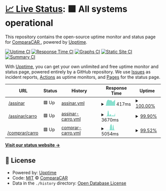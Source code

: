 # [📈 Live Status](https://Comparacar.github.io/uptime): <!--live status--> **🟩 All systems operational**

This repository contains the open-source uptime monitor and status page for [ComparaCAR ](https://comparacar.com.br), powered by [Upptime](https://github.com/upptime/upptime).

[![Uptime CI](https://github.com/Comparacar/uptime/workflows/Uptime%20CI/badge.svg)](https://github.com/Comparacar/uptime/actions?query=workflow%3A%22Uptime+CI%22)
[![Response Time CI](https://github.com/Comparacar/uptime/workflows/Response%20Time%20CI/badge.svg)](https://github.com/Comparacar/uptime/actions?query=workflow%3A%22Response+Time+CI%22)
[![Graphs CI](https://github.com/Comparacar/uptime/workflows/Graphs%20CI/badge.svg)](https://github.com/Comparacar/uptime/actions?query=workflow%3A%22Graphs+CI%22)
[![Static Site CI](https://github.com/Comparacar/uptime/workflows/Static%20Site%20CI/badge.svg)](https://github.com/Comparacar/uptime/actions?query=workflow%3A%22Static+Site+CI%22)
[![Summary CI](https://github.com/Comparacar/uptime/workflows/Summary%20CI/badge.svg)](https://github.com/Comparacar/uptime/actions?query=workflow%3A%22Summary+CI%22)

With [Upptime](https://upptime.js.org), you can get your own unlimited and free uptime monitor and status page, powered entirely by a GitHub repository. We use [Issues](https://github.com/Comparacar/uptime/issues) as incident reports, [Actions](https://github.com/Comparacar/uptime/actions) as uptime monitors, and [Pages](https://Comparacar.github.io/uptime) for the status page.

<!--start: status pages-->
<!-- This summary is generated by Upptime (https://github.com/upptime/upptime) -->
<!-- Do not edit this manually, your changes will be overwritten -->
<!-- prettier-ignore -->
| URL | Status | History | Response Time | Uptime |
| --- | ------ | ------- | ------------- | ------ |
| <img alt="" src="https://icons.duckduckgo.com/ip3/www.comparacar.com.br.ico" height="13"> [/assinar](https://www.comparacar.com.br/assinar) | 🟩 Up | [assinar.yml](https://github.com/comparacar/uptime/commits/HEAD/history/assinar.yml) | <details><summary><img alt="Response time graph" src="./graphs/assinar/response-time-week.png" height="20"> 417ms</summary><br><a href="https://Comparacar.github.io/uptime/history/assinar"><img alt="Response time 406" src="https://img.shields.io/endpoint?url=https%3A%2F%2Fraw.githubusercontent.com%2Fcomparacar%2Fuptime%2FHEAD%2Fapi%2Fassinar%2Fresponse-time.json"></a><br><a href="https://Comparacar.github.io/uptime/history/assinar"><img alt="24-hour response time 486" src="https://img.shields.io/endpoint?url=https%3A%2F%2Fraw.githubusercontent.com%2Fcomparacar%2Fuptime%2FHEAD%2Fapi%2Fassinar%2Fresponse-time-day.json"></a><br><a href="https://Comparacar.github.io/uptime/history/assinar"><img alt="7-day response time 417" src="https://img.shields.io/endpoint?url=https%3A%2F%2Fraw.githubusercontent.com%2Fcomparacar%2Fuptime%2FHEAD%2Fapi%2Fassinar%2Fresponse-time-week.json"></a><br><a href="https://Comparacar.github.io/uptime/history/assinar"><img alt="30-day response time 439" src="https://img.shields.io/endpoint?url=https%3A%2F%2Fraw.githubusercontent.com%2Fcomparacar%2Fuptime%2FHEAD%2Fapi%2Fassinar%2Fresponse-time-month.json"></a><br><a href="https://Comparacar.github.io/uptime/history/assinar"><img alt="1-year response time 406" src="https://img.shields.io/endpoint?url=https%3A%2F%2Fraw.githubusercontent.com%2Fcomparacar%2Fuptime%2FHEAD%2Fapi%2Fassinar%2Fresponse-time-year.json"></a></details> | <details><summary><a href="https://Comparacar.github.io/uptime/history/assinar">100.00%</a></summary><a href="https://Comparacar.github.io/uptime/history/assinar"><img alt="All-time uptime 100.00%" src="https://img.shields.io/endpoint?url=https%3A%2F%2Fraw.githubusercontent.com%2Fcomparacar%2Fuptime%2FHEAD%2Fapi%2Fassinar%2Fuptime.json"></a><br><a href="https://Comparacar.github.io/uptime/history/assinar"><img alt="24-hour uptime 100.00%" src="https://img.shields.io/endpoint?url=https%3A%2F%2Fraw.githubusercontent.com%2Fcomparacar%2Fuptime%2FHEAD%2Fapi%2Fassinar%2Fuptime-day.json"></a><br><a href="https://Comparacar.github.io/uptime/history/assinar"><img alt="7-day uptime 100.00%" src="https://img.shields.io/endpoint?url=https%3A%2F%2Fraw.githubusercontent.com%2Fcomparacar%2Fuptime%2FHEAD%2Fapi%2Fassinar%2Fuptime-week.json"></a><br><a href="https://Comparacar.github.io/uptime/history/assinar"><img alt="30-day uptime 100.00%" src="https://img.shields.io/endpoint?url=https%3A%2F%2Fraw.githubusercontent.com%2Fcomparacar%2Fuptime%2FHEAD%2Fapi%2Fassinar%2Fuptime-month.json"></a><br><a href="https://Comparacar.github.io/uptime/history/assinar"><img alt="1-year uptime 100.00%" src="https://img.shields.io/endpoint?url=https%3A%2F%2Fraw.githubusercontent.com%2Fcomparacar%2Fuptime%2FHEAD%2Fapi%2Fassinar%2Fuptime-year.json"></a></details>
| <img alt="" src="https://icons.duckduckgo.com/ip3/www.comparacar.com.br.ico" height="13"> [/assinar/carro](https://www.comparacar.com.br/assinar/carro) | 🟩 Up | [assinar-carro.yml](https://github.com/comparacar/uptime/commits/HEAD/history/assinar-carro.yml) | <details><summary><img alt="Response time graph" src="./graphs/assinar-carro/response-time-week.png" height="20"> 3670ms</summary><br><a href="https://Comparacar.github.io/uptime/history/assinar-carro"><img alt="Response time 2243" src="https://img.shields.io/endpoint?url=https%3A%2F%2Fraw.githubusercontent.com%2Fcomparacar%2Fuptime%2FHEAD%2Fapi%2Fassinar-carro%2Fresponse-time.json"></a><br><a href="https://Comparacar.github.io/uptime/history/assinar-carro"><img alt="24-hour response time 6486" src="https://img.shields.io/endpoint?url=https%3A%2F%2Fraw.githubusercontent.com%2Fcomparacar%2Fuptime%2FHEAD%2Fapi%2Fassinar-carro%2Fresponse-time-day.json"></a><br><a href="https://Comparacar.github.io/uptime/history/assinar-carro"><img alt="7-day response time 3670" src="https://img.shields.io/endpoint?url=https%3A%2F%2Fraw.githubusercontent.com%2Fcomparacar%2Fuptime%2FHEAD%2Fapi%2Fassinar-carro%2Fresponse-time-week.json"></a><br><a href="https://Comparacar.github.io/uptime/history/assinar-carro"><img alt="30-day response time 2078" src="https://img.shields.io/endpoint?url=https%3A%2F%2Fraw.githubusercontent.com%2Fcomparacar%2Fuptime%2FHEAD%2Fapi%2Fassinar-carro%2Fresponse-time-month.json"></a><br><a href="https://Comparacar.github.io/uptime/history/assinar-carro"><img alt="1-year response time 2243" src="https://img.shields.io/endpoint?url=https%3A%2F%2Fraw.githubusercontent.com%2Fcomparacar%2Fuptime%2FHEAD%2Fapi%2Fassinar-carro%2Fresponse-time-year.json"></a></details> | <details><summary><a href="https://Comparacar.github.io/uptime/history/assinar-carro">99.90%</a></summary><a href="https://Comparacar.github.io/uptime/history/assinar-carro"><img alt="All-time uptime 99.91%" src="https://img.shields.io/endpoint?url=https%3A%2F%2Fraw.githubusercontent.com%2Fcomparacar%2Fuptime%2FHEAD%2Fapi%2Fassinar-carro%2Fuptime.json"></a><br><a href="https://Comparacar.github.io/uptime/history/assinar-carro"><img alt="24-hour uptime 100.00%" src="https://img.shields.io/endpoint?url=https%3A%2F%2Fraw.githubusercontent.com%2Fcomparacar%2Fuptime%2FHEAD%2Fapi%2Fassinar-carro%2Fuptime-day.json"></a><br><a href="https://Comparacar.github.io/uptime/history/assinar-carro"><img alt="7-day uptime 99.90%" src="https://img.shields.io/endpoint?url=https%3A%2F%2Fraw.githubusercontent.com%2Fcomparacar%2Fuptime%2FHEAD%2Fapi%2Fassinar-carro%2Fuptime-week.json"></a><br><a href="https://Comparacar.github.io/uptime/history/assinar-carro"><img alt="30-day uptime 99.95%" src="https://img.shields.io/endpoint?url=https%3A%2F%2Fraw.githubusercontent.com%2Fcomparacar%2Fuptime%2FHEAD%2Fapi%2Fassinar-carro%2Fuptime-month.json"></a><br><a href="https://Comparacar.github.io/uptime/history/assinar-carro"><img alt="1-year uptime 99.91%" src="https://img.shields.io/endpoint?url=https%3A%2F%2Fraw.githubusercontent.com%2Fcomparacar%2Fuptime%2FHEAD%2Fapi%2Fassinar-carro%2Fuptime-year.json"></a></details>
| <img alt="" src="https://icons.duckduckgo.com/ip3/www.comparacar.com.br.ico" height="13"> [/comprar/carro](https://www.comparacar.com.br/comprar/carro) | 🟩 Up | [comprar-carro.yml](https://github.com/comparacar/uptime/commits/HEAD/history/comprar-carro.yml) | <details><summary><img alt="Response time graph" src="./graphs/comprar-carro/response-time-week.png" height="20"> 5054ms</summary><br><a href="https://Comparacar.github.io/uptime/history/comprar-carro"><img alt="Response time 3959" src="https://img.shields.io/endpoint?url=https%3A%2F%2Fraw.githubusercontent.com%2Fcomparacar%2Fuptime%2FHEAD%2Fapi%2Fcomprar-carro%2Fresponse-time.json"></a><br><a href="https://Comparacar.github.io/uptime/history/comprar-carro"><img alt="24-hour response time 621" src="https://img.shields.io/endpoint?url=https%3A%2F%2Fraw.githubusercontent.com%2Fcomparacar%2Fuptime%2FHEAD%2Fapi%2Fcomprar-carro%2Fresponse-time-day.json"></a><br><a href="https://Comparacar.github.io/uptime/history/comprar-carro"><img alt="7-day response time 5054" src="https://img.shields.io/endpoint?url=https%3A%2F%2Fraw.githubusercontent.com%2Fcomparacar%2Fuptime%2FHEAD%2Fapi%2Fcomprar-carro%2Fresponse-time-week.json"></a><br><a href="https://Comparacar.github.io/uptime/history/comprar-carro"><img alt="30-day response time 6183" src="https://img.shields.io/endpoint?url=https%3A%2F%2Fraw.githubusercontent.com%2Fcomparacar%2Fuptime%2FHEAD%2Fapi%2Fcomprar-carro%2Fresponse-time-month.json"></a><br><a href="https://Comparacar.github.io/uptime/history/comprar-carro"><img alt="1-year response time 3959" src="https://img.shields.io/endpoint?url=https%3A%2F%2Fraw.githubusercontent.com%2Fcomparacar%2Fuptime%2FHEAD%2Fapi%2Fcomprar-carro%2Fresponse-time-year.json"></a></details> | <details><summary><a href="https://Comparacar.github.io/uptime/history/comprar-carro">99.52%</a></summary><a href="https://Comparacar.github.io/uptime/history/comprar-carro"><img alt="All-time uptime 99.45%" src="https://img.shields.io/endpoint?url=https%3A%2F%2Fraw.githubusercontent.com%2Fcomparacar%2Fuptime%2FHEAD%2Fapi%2Fcomprar-carro%2Fuptime.json"></a><br><a href="https://Comparacar.github.io/uptime/history/comprar-carro"><img alt="24-hour uptime 100.00%" src="https://img.shields.io/endpoint?url=https%3A%2F%2Fraw.githubusercontent.com%2Fcomparacar%2Fuptime%2FHEAD%2Fapi%2Fcomprar-carro%2Fuptime-day.json"></a><br><a href="https://Comparacar.github.io/uptime/history/comprar-carro"><img alt="7-day uptime 99.52%" src="https://img.shields.io/endpoint?url=https%3A%2F%2Fraw.githubusercontent.com%2Fcomparacar%2Fuptime%2FHEAD%2Fapi%2Fcomprar-carro%2Fuptime-week.json"></a><br><a href="https://Comparacar.github.io/uptime/history/comprar-carro"><img alt="30-day uptime 99.87%" src="https://img.shields.io/endpoint?url=https%3A%2F%2Fraw.githubusercontent.com%2Fcomparacar%2Fuptime%2FHEAD%2Fapi%2Fcomprar-carro%2Fuptime-month.json"></a><br><a href="https://Comparacar.github.io/uptime/history/comprar-carro"><img alt="1-year uptime 99.45%" src="https://img.shields.io/endpoint?url=https%3A%2F%2Fraw.githubusercontent.com%2Fcomparacar%2Fuptime%2FHEAD%2Fapi%2Fcomprar-carro%2Fuptime-year.json"></a></details>

<!--end: status pages-->

[**Visit our status website →**](https://Comparacar.github.io/uptime)

## 📄 License

- Powered by: [Upptime](https://github.com/upptime/upptime)
- Code: [MIT](./LICENSE) © [ComparaCAR ](https://comparacar.com.br)
- Data in the `./history` directory: [Open Database License](https://opendatacommons.org/licenses/odbl/1-0/)
